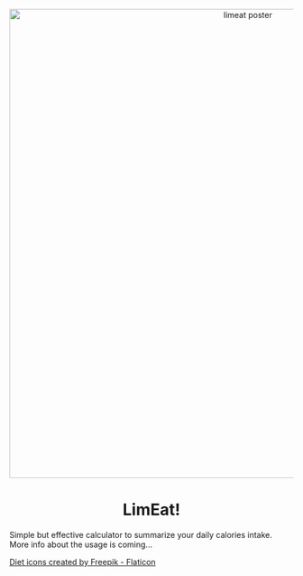 ﻿<div align="center" class="not_on_gh-pages">
  <br>
  <a href="https://github.com/ferenk/limeat">
    <img alt="limeat poster" src="https://github.com/ferenk/limeat/releases/download/web/apple_diet_1200x.jpg" width="830">
  </a>
  <h1>LimEat!</h1>
</div>

Simple but effective calculator to summarize your daily calories intake.
More info about the usage is coming... 

<a href="https://www.flaticon.com/free-icons/diet" title="diet icons">Diet icons created by Freepik - Flaticon</a>
